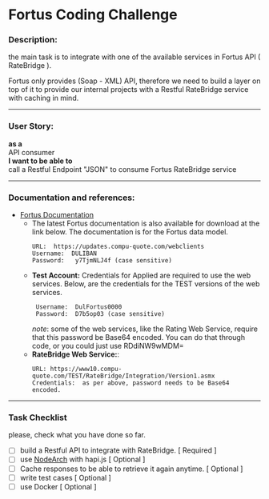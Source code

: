 # Fortus Coding Challenge

### Description:

the main task is to integrate with one of the available services in Fortus API ( RateBridge ).

Fortus only provides (Soap - XML) API, therefore we need to build a layer
on top of it to provide our internal projects with a Restful RateBridge service with caching in mind.

<hr />

### User Story:  
**as a**  
API consumer  
**I want to be able to**  
call a Restful Endpoint "JSON" to consume Fortus RateBridge service

<hr />

### Documentation and references:
* [Fortus Documentation](/fortus%20documentation)  
    * The latest Fortus documentation is also available for download at the link below.
    The documentation is for the Fortus data model.
        ```text
        URL:  https://updates.compu-quote.com/webclients
        Username:  DULIBAN
        Password:   y7TjmNLJ4f (case sensitive)
        ```
    * **Test Account:**  Credentials for Applied are required to use the web services.
    Below, are the credentials for the TEST versions of the web services.
        ```text
         Username:  DulFortus0000
         Password:  D7b5op03 (case sensitive)
        ```
        *note*: some of the web services, like the Rating Web Service, require that this password be Base64 encoded.  You can do that through code, or you could just use RDdiNW9wMDM=
    * **RateBridge Web Service:**:
        ```text
        URL: https://www10.compu-quote.com/TEST/RateBridge/Integration/Version1.asmx
        Credentials:  as per above, password needs to be Base64 encoded.
        ```

<hr />

### Task Checklist 

please, check what you have done so far.

- [ ] build a Restful API to integrate with RateBridge. [ Required ]
- [ ] use [NodeArch](https://www.npmjs.com/package/nodearch) with hapi.js [ Optional ]
- [ ] Cache responses to be able to retrieve it again anytime. [ Optional ]
- [ ] write test cases [ Optional ]
- [ ] use Docker [ Optional ]
